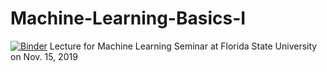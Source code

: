 # Machine-Learning-Basics-I
[![Binder](https://mybinder.org/badge_logo.svg)](https://mybinder.org/v2/gh/pseastham/Machine-Learning-Basics-I/master?filepath=Machine%20Learning%20Basics.ipynb)
Lecture for Machine Learning Seminar at Florida State University on Nov. 15, 2019

